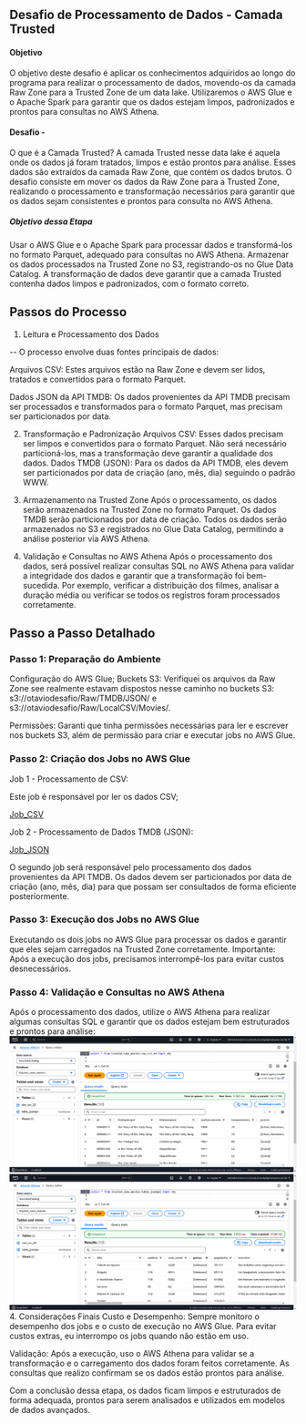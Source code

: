 ## Desafio de Processamento de Dados - Camada Trusted
####  Objetivo
O objetivo deste desafio é aplicar os conhecimentos adquiridos ao longo do programa para realizar o processamento de dados, movendo-os da camada Raw Zone para a Trusted Zone de um data lake. Utilizaremos o AWS Glue e o Apache Spark para garantir que os dados estejam limpos, padronizados e prontos para consultas no AWS Athena.


####  Desafio - 
O que é a Camada Trusted?
A camada Trusted nesse data lake é aquela onde os dados já foram tratados, limpos e estão prontos para análise. Esses dados são extraídos da camada Raw Zone, que contém os dados brutos. O desafio consiste em mover os dados da Raw Zone para a Trusted Zone, realizando o processamento e transformação necessários para garantir que os dados sejam consistentes e prontos para consulta no AWS Athena.


##### Objetivo dessa Etapa
Usar o AWS Glue e o Apache Spark para processar dados e transformá-los no formato Parquet, adequado para consultas no AWS Athena.
Armazenar os dados processados na Trusted Zone no S3, registrando-os no Glue Data Catalog.
A transformação de dados deve garantir que a camada Trusted contenha dados limpos e padronizados, com o formato correto.

## Passos do Processo
1. Leitura e Processamento dos Dados

-- O processo envolve duas fontes principais de dados:

Arquivos CSV: Estes arquivos estão na Raw Zone e devem ser lidos, tratados e convertidos para o formato Parquet.

Dados JSON da API TMDB: Os dados provenientes da API TMDB precisam ser processados e transformados para o formato Parquet, mas precisam ser particionados por data.

2. Transformação e Padronização
Arquivos CSV: Esses dados precisam ser limpos e convertidos para o formato Parquet. Não será necessário particioná-los, mas a transformação deve garantir a qualidade dos dados.
Dados TMDB (JSON): Para os dados da API TMDB, eles devem ser particionados por data de criação (ano, mês, dia) seguindo o padrão WWW.

3. Armazenamento na Trusted Zone
Após o processamento, os dados serão armazenados na Trusted Zone no formato Parquet. Os dados TMDB serão particionados por data de criação. Todos os dados serão armazenados no S3 e registrados no Glue Data Catalog, permitindo a análise posterior via AWS Athena.

4. Validação e Consultas no AWS Athena
Após o processamento dos dados, será possível realizar consultas SQL no AWS Athena para validar a integridade dos dados e garantir que a transformação foi bem-sucedida. Por exemplo, verificar a distribuição dos filmes, analisar a duração média ou verificar se todos os registros foram processados corretamente.

## Passo a Passo Detalhado

### Passo 1: Preparação do Ambiente
Configuração do AWS Glue;
Buckets S3: Verifiquei os arquivos da Raw Zone see realmente estavam dispostos nesse caminho no buckets S3:
s3://otaviodesafio/Raw/TMDB/JSON/ e s3://otaviodesafio/Raw/LocalCSV/Movies/.

Permissões: Garanti que tinha permissões necessárias para ler e escrever nos buckets S3, além de permissão para criar e executar jobs no AWS Glue.

### Passo 2: Criação dos Jobs no AWS Glue
Job 1 - Processamento de CSV:

Este job é responsável por ler os dados CSV;

[Job_CSV](glue_csv_to_parquet.py)

Job 2 - Processamento de Dados TMDB (JSON):

[Job_JSON](glue_json_to_parquet.py)


O segundo job será responsável pelo processamento dos dados provenientes da API TMDB.
Os dados devem ser particionados por data de criação (ano, mês, dia) para que possam ser consultados de forma eficiente posteriormente.

### Passo 3: Execução dos Jobs no AWS Glue
Executando os dois jobs no AWS Glue para processar os dados e garantir que eles sejam carregados na Trusted Zone corretamente.
Importante: Após a execução dos jobs, precisamos interrompê-los para evitar custos desnecessários.

### Passo 4: Validação e Consultas no AWS Athena
Após o processamento dos dados, utilize o AWS Athena para realizar algumas consultas SQL e garantir que os dados estejam bem estruturados e prontos para análise: 
![Consulta_Athena](athena_select_csv_parquet.png)
![Consulta_Athena](athena_select_json_parquet.png)
4. Considerações Finais
Custo e Desempenho: Sempre monitoro o desempenho dos jobs e o custo de execução no AWS Glue. Para evitar custos extras, eu interrompo os jobs quando não estão em uso.

Validação: Após a execução, uso o AWS Athena para validar se a transformação e o carregamento dos dados foram feitos corretamente. As consultas que realizo confirmam se os dados estão prontos para análise.

Com a conclusão dessa etapa, os dados ficam limpos e estruturados de forma adequada, prontos para serem analisados e utilizados em modelos de dados avançados.